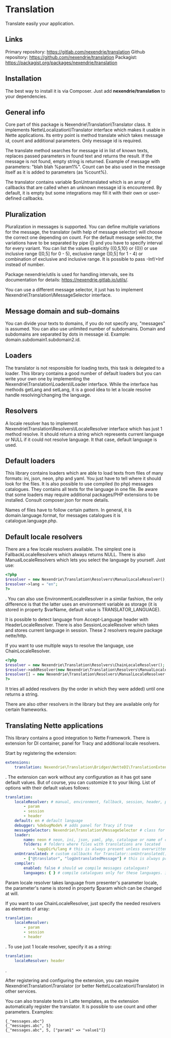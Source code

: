 Translation
==============

Translate easily your application.

Links
-----

Primary repository: https://gitlab.com/nexendrie/translation
Github repository: https://github.com/nexendrie/translation
Packagist: https://packagist.org/packages/nexendrie/translation

Installation
------------
The best way to install it is via Composer. Just add **nexendrie/translation** to your dependencies.

General info
------------

Core part of this package is Nexendrie\Translation\Translator class. It implements Nette\Localization\ITranslator interface which makes it usable in Nette applications. Its entry point is method translate which takes message id, count and additional parameters. Only message id is required.

The translate method searches for message id in list of known texts, replaces passed parameters in found text and returns the result. If the message is not found, empty string is returned. Example of message with parameters: "blah blah %param1%". Count can be also used in the message itself as it is added to parameters (as %count%).

The translator contains variable $onUntranslated which is an array of callbacks that are called when an unknown message id is encountered. By default, it is empty but some integrations may fill it with their own or user-defined callbacks.

Pluralization
-------------

Pluralization in messages is supported. You can define multiple variations for the message, the translator (with help of message selector) will choose the correct one depending on count. For the default message selector, the variations have to be separated by pipe (|) and you have to specify interval for every variant. You can list the values explicitly ({0,5,10} or {0}) or use inclusive range ([0,5] for 0 - 5), exclusive range (]0,5] for 1 - 4) or combination of exclusive and inclusive range. It is possible to pass -Inf/+Inf instead of number.

Package nexendrie/utils is used for handling intervals, see its documentation for details: https://nexendrie.gitlab.io/utils/. 

You can use a different message selector, it just has to implement Nexendrie\Translation\IMessageSelector interface.

Message domain and sub-domains
------------------------------

You can divide your texts to domains, if you do not specify any, "messages" is assumed. You can also use unlimited number of subdomains. Domain and subdomains are separated by dots in message id. Example: domain.subdomain1.subdomain2.id. 

Loaders
-----------

The translator is not responsible for loading texts, this task is delegated to a loader. This library contains a good number of default loaders but you can write your own one by implementing the Nexendrie\Translation\Loaders\ILoader interface. While the interface has methods getLang and setLang, it is a good idea to let a locale resolve handle resolving/changing the language.

Resolvers
-------------

A locale resolver has to implement Nexendrie\Translation\Resolvers\ILocaleResolver interface which has just 1 method resolve. It should return a string which represents current language or NULL if it could not resolve language. It that case, default language is used.

Default loaders
---------------

This library contains loaders which are able to load texts from files of many formats: ini, json, neon, php and yaml. You just have to tell where it should look for the files. It is also possible to use compiled (to php) messages catalogues. They contains all texts for the language in one file. Be aware that some loaders may require additional packages/PHP extensions to be installed. Consult composer.json for more details.

Names of files have to follow certain pattern. In general, it is domain.language.format, for messages catalogues it is catalogue.language.php.

Default locale resolvers
-----------------

There are a few locale resolvers available. The simplest one is FallbackLocaleResolvers which always returns NULL. There is also ManualLocaleResolvers which lets you select the language by yourself. Just use:

```php
<?php
$resolver = new Nexendrie\Translation\Resolvers\ManualLocaleResolver();
$resolver->lang = "en";
?>
```

. You can also use EnvironmentLocaleResolver in a similar fashion, the only difference is that the latter uses an environment variable as storage (it is stored in property $varName, default value is TRANSLATOR_LANGUAGE).

It is possible to detect language from Accept-Language header with HeaderLocaleResolver. There is also SessionLocaleResolver which takes and stores current language in session. These 2 resolvers require package nette/http.

If you want to use multiple ways to resolve the language, use ChainLocaleResolver.

```php
<?php
$resolver = new Nexendrie\Translation\Resolvers\ChainLocaleResolver();
$resolver->addResolver(new Nexendrie\Translation\Resolvers\ManualLocaleResolver()); //or
$resolver[] = new Nexendrie\Translation\Resolvers\ManualLocaleResolver();
?>
```

It tries all added resolvers (by the order in which they were added) until one returns a string.

There are also other resolvers in the library but they are available only for certain frameworks.

Translating Nette applications
------------------------------

This library contains a good integration to Nette Framework. There is extension for DI container, panel for Tracy and additional locale resolvers.

Start by registering the extension:

```yaml
extensions:
    translation: Nexendrie\Translation\Bridges\NetteDI\TranslationExtension
```

. The extension can work without any configuration as it has got sane default values. But of course, you can customize it to your liking. List of options with their default values follows:

```yaml
translation:
    localeResolver: # manual, environment, fallback, session, header, param or name of class implementing Nexendrie\Translation\Resolvers\ILocaleResolver
        - param
        - session
        - header
    default: en # default language
    debugger: %debugMode% # adds panel for Tracy if true
    messageSelector: Nexendrie\Translation\MessageSelector # class for message selector, has to implement Nexendrie\Translation\IMessageSelector
    loader:
        name: neon # neon, ini, json, yaml, php, catalogue or name of class implementing Nexendrie\Translation\Loaders\ILoader
        folders: # folders where files with translations are located
            - %appDir%/lang # this is always present unless overwritten with !
    onUntranslated: # custom callbacks for Translator::onUntranslated()
        - ["@translator", "logUntranslatedMessage"] # this is always present unless overwritten with !
    compiler:
        enabled: false # should we compile messages catalogues?
        languages: { } # compile catalogues only for these languages. if you do not specify any language, catalogues will compiled for ALL languages
``` 

Param locale resolver takes language from presenter's parameter locale, the parameter's name is stored in property $param which can be changed at will.

If you want to use ChainLocaleResolver, just specify the needed resolvers as elements of array:

```yaml
translation:
    localeResolver:
        - param
        - session
        - header
```

. To use just 1 locale resolver, specify it as a string:

```yaml
translation:
    localeResolver: header
```

.

After registering and configuring the extension, you can require Nexendrie\Translation\Translator (or better Nette\Localization\ITranslator) in other services.

You can also translate texts in Latte templates, as the extension automatically register the translator. It is possible to use count and other parameters. Examples:

```latte
{_"messages.abc"}
{_"messages.abc", 5}
{_"messages.abc", 5, ["param1" => "value1"]}
```

